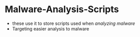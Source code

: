 # Malware-Analysis-Scripts

- these use it to store scripts used when *analyzing malware*
- Targeting easier analysis to malware